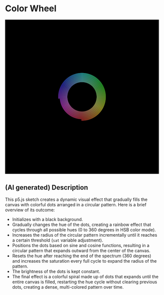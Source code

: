 # Color Wheel

![Color Wheel](./color-wheel.png)

## (AI generated) Description

This p5.js sketch creates a dynamic visual effect that gradually fills the canvas with colorful dots arranged in a circular pattern. Here is a brief overview of its outcome:

- Initializes with a black background.
- Gradually changes the hue of the dots, creating a rainbow effect that cycles through all possible hues (0 to 360 degrees in HSB color mode).
- Increases the radius of the circular pattern incrementally until it reaches a certain threshold (`sat` variable adjustment).
- Positions the dots based on sine and cosine functions, resulting in a circular pattern that expands outward from the center of the canvas.
- Resets the hue after reaching the end of the spectrum (360 degrees) and increases the saturation every full cycle to expand the radius of the pattern.
- The brightness of the dots is kept constant.
- The final effect is a colorful spiral made up of dots that expands until the entire canvas is filled, restarting the hue cycle without clearing previous dots, creating a dense, multi-colored pattern over time.
